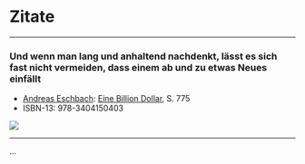# Zitate

* * *

### Und wenn man lang und anhaltend nachdenkt, lässt es sich fast nicht vermeiden, dass einem ab und zu etwas Neues einfällt
* [Andreas Eschbach](http://www.amazon.de/Andreas-Eschbach/e/B001H6UJO8/?_encoding=UTF8&camp=1638&creative=19454&linkCode=ur2&site-redirect=de&tag=analyseexpert-21"): [Eine Billion Dollar](http://www.amazon.de/gp/product/3404150406/ref=as_li_ss_tl?ie=UTF8&camp=1638&creative=19454&creativeASIN=3404150406&linkCode=as2&tag=analyseexpert-21"), S. 775
* ISBN-13: 978-3404150403

<a href="http://www.amazon.de/gp/product/3404150406/ref=as_li_ss_il?ie=UTF8&camp=1638&creative=19454&creativeASIN=3404150406&linkCode=as2&tag=analyseexpert-21"><img border="0" src="http://ws.assoc-amazon.de/widgets/q?_encoding=UTF8&ASIN=3404150406&Format=_SL110_&ID=AsinImage&MarketPlace=DE&ServiceVersion=20070822&WS=1&tag=analyseexpert-21" ></a><img src="http://www.assoc-amazon.de/e/ir?t=analyseexpert-21&l=as2&o=3&a=3404150406" width="1" height="1" border="0" alt="" style="border:none !important; margin:0px !important;" />

* * *

...
